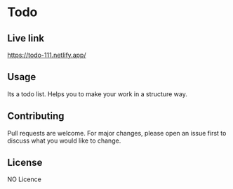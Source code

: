 # Todo


## Live link
https://todo-111.netlify.app/


## Usage
Its a todo list.
Helps you to make your work in a structure way.

## Contributing

Pull requests are welcome. For major changes, please open an issue first
to discuss what you would like to change.


## License
NO Licence
